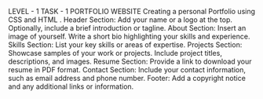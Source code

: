 LEVEL - 1 
TASK - 1 
PORTFOLIO WEBSITE Creating a personal Portfolio using CSS and HTML . Header Section: Add your name or a logo at the top. Optionally, include a brief
introduction or tagline. About Section: Insert an image of yourself. Write a short bio highlighting your skills and experience.
Skills Section: List your key skills or areas of expertise.
Projects Section: Showcase samples of your work or projects. Include project titles, descriptions, and images.
Resume Section: Provide a link to download your resume in PDF format. Contact Section: Include your contact information, such as email address and phone number.
Footer: Add a copyright notice and any additional links or information.

